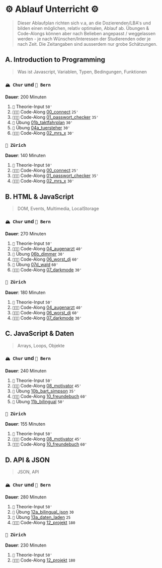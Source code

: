 # ⚙️ Ablauf Unterricht ⚙️

> Dieser Ablaufplan richten sich v.a, an die Dozierenden/LBA's und bilden einen möglichen, relativ optimalen, Ablauf ab. Übungen & Code-Alongs können aber nach Belieben angepasst / weggelassen werden - je nach Wünschen/Interessen der Studierenden oder je nach Zeit. Die Zeitangaben sind ausserdem nur grobe Schätzungen.

## A. Introduction to Programming
> Was ist Javascript, Variablen, Typen, Bedingungen, Funktionen

### `🏔️ Chur` und `🧸 Bern`
**Dauer**: 200 Minuten
1. `🧠` Theorie-Input `50'`
2. `🧑🏽‍🏫` Code-Along [00_connect](code-alongs/00_connect) `25'`
3. `🧑🏽‍🏫` Code-Along [01_passwort_checker](code-alongs/01_passwort_checker) `35'`
4. `🔧` Übung [01b_taktfahrplan](uebungen/01_variablen/b_taktfahrplan) `30'`
5. `🔧` Übung [04a_tuersteher](uebungen/04_bedingungen/a_tuersteher) `30'`
6. `🧑🏽‍🏫` Code-Along [02_mrs_x](code-alongs/02_mrs_x) `30'`

### `💸 Zürich`
**Dauer**: 140 Minuten
1. `🧠` Theorie-Input `50'`
2. `🧑🏽‍🏫` Code-Along [00_connect](code-alongs/00_connect) `25'`
3. `🧑🏽‍🏫` Code-Along [01_passwort_checker](code-alongs/01_passwort_checker) `35'`
4. `🧑🏽‍🏫` Code-Along [02_mrs_x](code-alongs/02_mrs_x) `30'`

## B. HTML & JavaScript
> DOM, Events, Multimedia, LocalStorage

### `🏔️ Chur` und `🧸 Bern`
**Dauer**: 270 Minuten
1. `🧠` Theorie-Input `50'`
2. `🧑🏽‍🏫` Code-Along [04_augenarzt](code-alongs/04_augenarzt) `40'`
3. `🔧` Übung [06b_dimmer](uebungen/06_events/b_dimmer) `30'`
4. `🧑🏽‍🏫` Code-Along [06_worst_dj](code-alongs/06_worst_dj) `60'`
5. `🔧` Übung [07d_wald](uebungen/07_multimedia/d_wald) `60'`
6. `🧑🏽‍🏫` Code-Along [07_darkmode](code-alongs/07_darkmode) `30'`

### `💸 Zürich`
**Dauer**: 180 Minuten
1. `🧠` Theorie-Input `50'`
2. `🧑🏽‍🏫` Code-Along [04_augenarzt](code-alongs/04_augenarzt) `40'`
3. `🧑🏽‍🏫` Code-Along [06_worst_dj](code-alongs/06_worst_dj) `60'`
4. `🧑🏽‍🏫` Code-Along [07_darkmode](code-alongs/07_darkmode) `30'`

## C. JavaScript & Daten
> Arrays, Loops, Objekte

### `🏔️ Chur` und `🧸 Bern`
**Dauer**: 240 Minuten
1. `🧠` Theorie-Input `50'`
2. `🧑🏽‍🏫` Code-Along [08_motivator](code-alongs/08_motivator) `45'`
3. `🔧` Übung [10b_bart_simpson](uebungen/10_loops/b_bart_simpsons) `35'`
4. `🧑🏽‍🏫` Code-Along [10_freundebuch](code-alongs/10_freundebuch) `60'`
5. `🔧` Übung [11b_bilingual](uebungen/11_objekte/b_bilingual) `50'`

### `💸 Zürich`
**Dauer**: 155 Minuten
1. `🧠` Theorie-Input `50'`
2. `🧑🏽‍🏫` Code-Along [08_motivator](code-alongs/08_motivator) `45'`
3. `🧑🏽‍🏫` Code-Along [10_freundebuch](code-alongs/10_freundebuch) `60'`

## D. API & JSON
> JSON, API

### `🏔️ Chur` und `🧸 Bern`
**Dauer**: 280 Minuten
1. `🧠` Theorie-Input `50'`
2. `🔧` Übung [12a_bilingual_json](uebungen/12_json/a_bilingual_json) `30`
3. `🔧` Übung [13a_daten_laden](uebungen/13_api/a_daten_laden) `25`
4. `🧑🏽‍🏫` Code-Along [12_projekt](code-alongs/12_projekt) `180`

### `💸 Zürich`
**Dauer**: 230 Minuten
1. `🧠` Theorie-Input `50'`
2. `🧑🏽‍🏫` Code-Along [12_projekt](code-alongs/12_projekt) `180`
